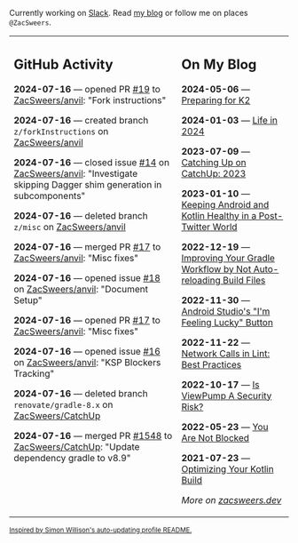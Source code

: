 Currently working on [Slack](https://slack.com/). Read [my blog](https://zacsweers.dev/) or follow me on places `@ZacSweers`.

<table><tr><td valign="top" width="60%">

## GitHub Activity
<!-- githubActivity starts -->
**2024-07-16** — opened PR [#19](https://github.com/ZacSweers/anvil/pull/19) to [ZacSweers/anvil](https://github.com/ZacSweers/anvil): "Fork instructions"

**2024-07-16** — created branch `z/forkInstructions` on [ZacSweers/anvil](https://github.com/ZacSweers/anvil)

**2024-07-16** — closed issue [#14](https://github.com/ZacSweers/anvil/issues/14) on [ZacSweers/anvil](https://github.com/ZacSweers/anvil): "Investigate skipping Dagger shim generation in subcomponents"

**2024-07-16** — deleted branch `z/misc` on [ZacSweers/anvil](https://github.com/ZacSweers/anvil)

**2024-07-16** — merged PR [#17](https://github.com/ZacSweers/anvil/pull/17) to [ZacSweers/anvil](https://github.com/ZacSweers/anvil): "Misc fixes"

**2024-07-16** — opened issue [#18](https://github.com/ZacSweers/anvil/issues/18) on [ZacSweers/anvil](https://github.com/ZacSweers/anvil): "Document Setup"

**2024-07-16** — opened PR [#17](https://github.com/ZacSweers/anvil/pull/17) to [ZacSweers/anvil](https://github.com/ZacSweers/anvil): "Misc fixes"

**2024-07-16** — opened issue [#16](https://github.com/ZacSweers/anvil/issues/16) on [ZacSweers/anvil](https://github.com/ZacSweers/anvil): "KSP Blockers Tracking"

**2024-07-16** — deleted branch `renovate/gradle-8.x` on [ZacSweers/CatchUp](https://github.com/ZacSweers/CatchUp)

**2024-07-16** — merged PR [#1548](https://github.com/ZacSweers/CatchUp/pull/1548) to [ZacSweers/CatchUp](https://github.com/ZacSweers/CatchUp): "Update dependency gradle to v8.9"
<!-- githubActivity ends -->
</td><td valign="top" width="40%">

## On My Blog
<!-- blog starts -->
**2024-05-06** — [Preparing for K2](https://www.zacsweers.dev/preparing-for-k2/)

**2024-01-03** — [Life in 2024](https://www.zacsweers.dev/life-in-2024/)

**2023-07-09** — [Catching Up on CatchUp: 2023](https://www.zacsweers.dev/catching-up-on-catchup-2023/)

**2023-01-10** — [Keeping Android and Kotlin Healthy in a Post-Twitter World](https://www.zacsweers.dev/keeping-android-healthy/)

**2022-12-19** — [Improving Your Gradle Workflow by Not Auto-reloading Build Files](https://www.zacsweers.dev/improving-your-workflow-by-not-auto-reloading-build-files/)

**2022-11-30** — [Android Studio's "I'm Feeling Lucky" Button](https://www.zacsweers.dev/android-studios-im-feeling-lucky-button/)

**2022-11-22** — [Network Calls in Lint: Best Practices](https://www.zacsweers.dev/network-calls-in-lint-best-practices/)

**2022-10-17** — [Is ViewPump A Security Risk?](https://www.zacsweers.dev/is-viewpump-a-security-risk/)

**2022-05-23** — [You Are Not Blocked](https://www.zacsweers.dev/you-are-not-blocked/)

**2021-07-23** — [Optimizing Your Kotlin Build](https://www.zacsweers.dev/optimizing-your-kotlin-build/)
<!-- blog ends -->
_More on [zacsweers.dev](https://zacsweers.dev/)_
</td></tr></table>

<sub><a href="https://simonwillison.net/2020/Jul/10/self-updating-profile-readme/">Inspired by Simon Willison's auto-updating profile README.</a></sub>
